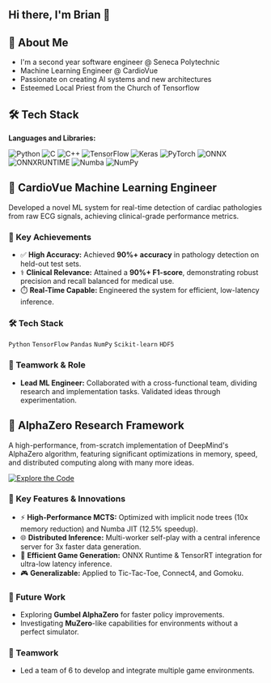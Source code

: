 ## Hi there, I'm Brian 👋

## 🚀 About Me
- I'm a second year software engineer @ Seneca Polytechnic
- Machine Learning Engineer @ CardioVue
- Passionate on creating AI systems and new architectures
- Esteemed Local Priest from the Church of Tensorflow

## 🛠️ Tech Stack

**Languages and Libraries:**

![Python](https://img.shields.io/badge/Python-3776AB?style=for-the-badge&logo=python&logoColor=white)
![C](https://img.shields.io/badge/c-%2300599C.svg?style=for-the-badge&logo=c&logoColor=white)
![C++](https://img.shields.io/badge/c++-%2300599C.svg?style=for-the-badge&logo=c%2B%2B&logoColor=white)
![TensorFlow](https://img.shields.io/badge/TensorFlow-FF6F00?style=for-the-badge&logo=tensorflow&logoColor=white)
![Keras](https://img.shields.io/badge/Keras-D00000?style=for-the-badge&logo=keras&logoColor=white)
![PyTorch](https://img.shields.io/badge/PyTorch-EE4C2C?style=for-the-badge&logo=pytorch&logoColor=white)
![ONNX](https://img.shields.io/badge/ONNX-005CED?style=for-the-badge&logo=onnx&logoColor=white)
![ONNXRUNTIME](https://img.shields.io/badge/ONNX_Runtime-005CED?style=for-the-badge&logo=onnx&logoColor=white)
![Numba](https://img.shields.io/badge/Numba-00A3E0?style=for-the-badge&logo=numba&logoColor=white)
![NumPy](https://img.shields.io/badge/NumPy-013243?style=for-the-badge&logo=numpy&logoColor=white)


## 💓 CardioVue Machine Learning Engineer

Developed a novel ML system for real-time detection of cardiac pathologies from raw ECG signals, achieving clinical-grade performance metrics.

### 🚀 Key Achievements
*   ✅ **High Accuracy:** Achieved **90%+ accuracy** in pathology detection on held-out test sets.
*   ⚕️ **Clinical Relevance:** Attained a **90%+ F1-score**, demonstrating robust precision and recall balanced for medical use.
*   ⏱️ **Real-Time Capable:** Engineered the system for efficient, low-latency inference.

### 🛠️ Tech Stack
`Python` `TensorFlow` `Pandas` `NumPy` `Scikit-learn` `HDF5`

### 🤝 Teamwork & Role
*   **Lead ML Engineer:** Collaborated with a cross-functional team, dividing research and implementation tasks. Validated ideas through experimentation.


## 🔬 AlphaZero Research Framework

A high-performance, from-scratch implementation of DeepMind's AlphaZero algorithm, featuring significant optimizations in memory, speed, and distributed computing along with many more ideas. 

[![Explore the Code](https://img.shields.io/badge/Explore_AlphaZero-Repo-3776AB?style=for-the-badge&logo=github&logoColor=white)](https://github.com/subtotechnoblade/Grok_Alpha_Zero)

### 🚀 Key Features & Innovations
*   ⚡ **High-Performance MCTS:** Optimized with implicit node trees (10x memory reduction) and Numba JIT (12.5% speedup).
*   🌐 **Distributed Inference:** Multi-worker self-play with a central inference server for 3x faster data generation.
*   🚀 **Efficient Game Generation:** ONNX Runtime & TensorRT integration for ultra-low latency inference.
*   🎮 **Generalizable:** Applied to Tic-Tac-Toe, Connect4, and Gomoku.

### 🔮 Future Work
*   Exploring **Gumbel AlphaZero** for faster policy improvements.
*   Investigating **MuZero**-like capabilities for environments without a perfect simulator.

### 👥 Teamwork
*   Led a team of 6 to develop and integrate multiple game environments.


<!--
**subtotechnoblade/subtotechnoblade** is a ✨ _special_ ✨ repository because its `README.md` (this file) appears on your GitHub profile.

Here are some ideas to get you started:

- 🔭 I’m currently working on ...
- 🌱 I’m currently learning ...
- 👯 I’m looking to collaborate on ...
- 🤔 I’m looking for help with ...
- 💬 Ask me about ...
- 📫 How to reach me: ...
- 😄 Pronouns: ...
- ⚡ Fun fact: ...
-->

